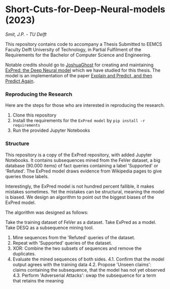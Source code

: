 # Short-Cuts-for-Deep-Neural-models (2023)
*Smit, J.P. - TU Delft*


This repository contains code to accompany a Thesis Submitted to EEMCS Faculty Delft University of Technology, 
in Partial Fulfilment of the Requirements for the Bachelor of Computer Science and Engineering.

Notable credits should go to [JoshuaGhost](https://github.com/JoshuaGhost) for creating and maintaining [ExPred: the Deep Neural model](https://github.com/JoshuaGhost/expred) which we have studied for this thesis.
The model is an implementation of the paper [Explain and Predict, and then Predict Again](https://dl.acm.org/doi/abs/10.1145/3437963.3441758).

### Reproducing the Research

Here are the steps for those who are interested in reproducing the research.

1. Clone this repository
2. Install the requirements for the ``ExPred model`` by ``pip install -r requirements``
3. Run the provided Jupyter Notebooks

### Structure

This repository is a copy of the ExPred repository, with added Jupyter Notebooks.
It contains subsequences mined from the FeVer dataset, a big database (90.000 items) of fact queries containing a label 'Supported' or 'Refuted'.
The ExPred model draws evidence from Wikipedia pages to give queries those labels.

Interestingly, the ExPred model is not hundred percent fallible, it makes mistakes sometimes.
Yet the mistakes can be structural, meaning the model is biased.
We design an algorithm to point out the biggest biases of the ExPred model.

The algorithm was designed as follows:

Take the training dataset of FeVer as a dataset.
Take ExPred as a model.
Take DESQ as a subsequence mining tool.

1. Mine sequences from the 'Refuted' queries of the dataset.
2. Repeat with 'Supported' queries of the dataset.
3. XOR: Combine the two subsets of sequences and remove the duplicates.
4. Evaluate the mined sequences of both sides.
4.1. Confirm that the model output agrees with the training data
4.2. Propose 'Unseen claims': claims containing the subsequence, that the model has not yet observed
4.3. Perform 'Adverserial Attacks': swap the subsequence for a term that retains the meaning
